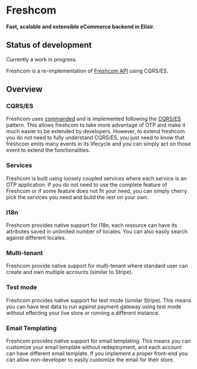 # Freshcom

**Fast, scalable and extensible eCommerce backend in Elixir.**

## Status of development

Currently a work in progress.

Freshcom is a re-implementation of [Freshcom API](https://github.com/freshcom/freshcom-api) using CQRS/ES.

## Overview

### CQRS/ES

Freshcom uses [commanded](https://github.com/commanded/commanded) and is implemented following the [CQRS/ES](http://cqrs.nu/Faq) pattern. This allows freshcom to take more advantage of OTP and make it much easier to be extended by developers. However, to extend freshcom you do not need to fully understand CQRS/ES, you just need to know that freshcom emits many events in its lifecycle and you can simply act on those event to extend the functionalities.

### Services

Freshcom is built using loosely coupled services where each service is an OTP application. If you do not need to use the complete feature of Freshcom or if some feature does not fit your need, you can simply cherry pick the services you need and build the rest on your own.

### I18n

Freshcom provides native support for I18n, each resource can have its attributes saved in unlimited number of locales. You can also easily search against different locales.

### Multi-tenant

Freshcom provide native support for multi-tenant where standard user can create and own multiple accounts (similar to Stripe).

### Test mode

Freshcom provides native support for test mode (similar Stripe). This means you can have test data to run against payment gateway using test mode without effecting your live store or running a different instance.

### Email Templating

Freshcom provides native support for email templating. This means you can customize your email template without redeployment, and each account can have different email template. If you implement a proper front-end you can allow non-developer to easily customize the email for their store.
